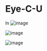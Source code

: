 # Eye-C-U

In ![image](https://user-images.githubusercontent.com/91120304/163654405-3e615513-8ec2-41af-8fbc-96e2b5c9f614.png)




![image](https://user-images.githubusercontent.com/91120304/163654434-3eeafa79-dd64-4996-8656-c9d4f13bd7af.png)



![image](https://user-images.githubusercontent.com/91120304/163654454-8656b4a0-b2bb-4ace-9f01-1452fee5839e.png)


